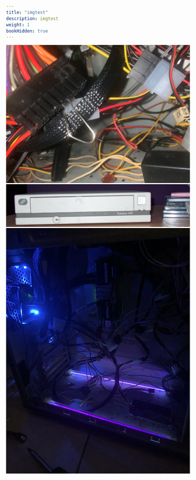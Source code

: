 ```yaml
---
title: "imgtest"
description: imgtest
weight: 1
bookHidden: true
---
```


![zap](zap.jpg)
![wide](wide.jpg)
![big](bigimg.jpg)
